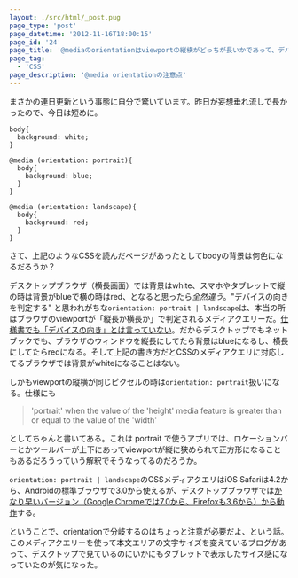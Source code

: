 ```yaml
---
layout: ./src/html/_post.pug
page_type: 'post'
page_datetime: '2012-11-16T18:00:15'
page_id: '24'
page_title: '@mediaのorientationはviewportの縦横がどっちが長いかであって、デバイスが縦か横かじゃないですよ'
page_tag:
  - 'CSS'
page_description: '@media orientationの注意点'
---
```

まさかの連日更新という事態に自分で驚いています。昨日が妄想垂れ流しで長かったので、今日は短めに。

<pre title="bodyの背景は何色になるか"><code data-language="css">body{
  background: white;
}

@media (orientation: portrait){
  body{
    background: blue;
  }
}

@media (orientation: landscape){
  body{
    background: red;
  }
}</code></pre>

さて、上記のようなCSSを読んだページがあったとしてbodyの背景は何色になるだろうか？

デスクトップブラウザ（横長画面）では背景はwhite、スマホやタブレットで縦の時は背景がblueで横の時はred、となると思ったら*全然違う*。"デバイスの向きを判定する" と思われがちな`orientation: portrait | landscape`は、本当の所はブラウザのviewportが「縦長か横長か」で判定されるメディアクエリーだ。[仕様書でも「デバイスの向き」とは言っていない](http://www.w3.org/TR/css3-mediaqueries/#orientation)。だからデスクトップでもネットブックでも、ブラウザのウィンドウを縦長にしてたら背景はblueになるし、横長にしてたらredになる。そして上記の書き方だとCSSのメディアクエリに対応してるブラウザでは背景がwhiteになることはない。

しかもviewportの縦横が同じピクセルの時は`orientation: portrait`扱いになる。仕様にも

> 'portrait' when the value of the 'height' media feature is greater than or equal to the value of the 'width'

としてちゃんと書いてある。これは portrait で使うアプリでは、ロケーションバーとかツールバーが上下にあってviewportが縦に狭められて正方形になることもあるだろうっていう解釈でそうなってるのだろうか。

`orientation: portrait | landscape`のCSSメディアクエリはiOS Safariは4.2から、Androidの標準ブラウザで3.0から使えるが、デスクトップブラウザでは[かなり早いバージョン（Google Chromeでは7.0から、Firefoxも3.6から）から動作](http://caniuse.com/#feat=deviceorientation)する。

ということで、orientationで分岐するのはちょっと注意が必要だよ、という話。このメディアクエリーを使って本文エリアの文字サイズを変えているブログがあって、デスクトップで見ているのにいかにもタブレットで表示したサイズ感になっていたのが気になった。
